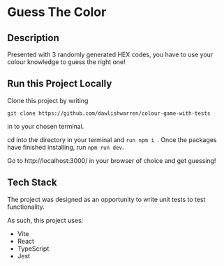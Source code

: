 # Guess The Color
## Description
Presented with 3 randomly generated HEX codes, you have to use your colour knowledge to guess the right one!

## Run this Project Locally
Clone this project by writing
```
git clone https://github.com/dawlishwarren/colour-game-with-tests
```
in to your chosen terminal.

cd into the directory in your terminal and 
```run npm i ```.
Once the packages have finished installing, run 
```npm run dev```.

Go to http://localhost:3000/ in your browser of choice and get guessing!

## Tech Stack
The project was designed as an opportunity to write unit tests to test functionality.

As such, this project uses:
  - Vite
  - React
  - TypeScript
  - Jest
  
